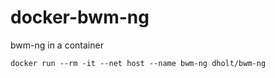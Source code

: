 # docker-bwm-ng

bwm-ng in a container

    docker run --rm -it --net host --name bwm-ng dholt/bwm-ng
